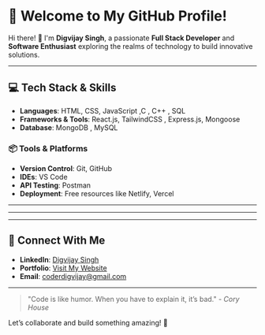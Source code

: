 # 🌟 Welcome to My GitHub Profile!

Hi there! 👋 I'm **Digvijay Singh**, a passionate **Full Stack Developer** and **Software Enthusiast** exploring the realms of technology to build innovative solutions.

---

## 💻 **Tech Stack & Skills**


- **Languages**: HTML, CSS, JavaScript ,C , C++ , SQL
- **Frameworks & Tools**: React.js, TailwindCSS , Express.js, Mongoose
- **Database**: MongoDB , MySQL

### 📦 **Tools & Platforms**
- **Version Control**: Git, GitHub
- **IDEs**: VS Code
- **API Testing**: Postman
- **Deployment**: Free resources like Netlify, Vercel

---



---


---

## 📝 **Connect With Me**
- **LinkedIn**: [Digvijay Singh](https://www.linkedin.com/in/coderdigvijay/)
- **Portfolio**: [Visit My Website](https://coderdigvijay.github.io)
- **Email**: coderdigvijay@gmail.com

---

> "Code is like humor. When you have to explain it, it’s bad." - *Cory House*

Let’s collaborate and build something amazing! 🚀
